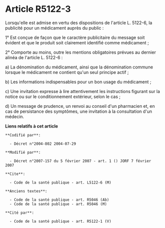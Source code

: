 # Article R5122-3

Lorsqu'elle est admise en vertu des dispositions de l'article L. 5122-6, la publicité pour un médicament auprès du public :

1° Est conçue de façon que le caractère publicitaire du message soit évident et que le produit soit clairement identifié
comme médicament ;

2° Comporte au moins, outre les mentions obligatoires prévues au dernier alinéa de l'article L. 5122-6 :

a) La dénomination du médicament, ainsi que la dénomination commune lorsque le médicament ne contient qu'un seul principe
actif ;

b) Les informations indispensables pour un bon usage du médicament ;

c) Une invitation expresse à lire attentivement les instructions figurant sur la notice ou sur le conditionnement extérieur,
selon le cas ;

d) Un message de prudence, un renvoi au conseil d'un pharmacien et, en cas de persistance des symptômes, une invitation à la
consultation d'un médecin.

**Liens relatifs à cet article**

	**Codifié par**:

	  - Décret n°2004-802 2004-07-29

	**Modifié par**:

	  - Décret n°2007-157 du 5 février 2007 - art. 1 () JORF 7 février 2007

	**Cite**:

	  - Code de la santé publique - art. L5122-6 (M)

	**Anciens textes**:

	  - Code de la santé publique - art. R5046 (Ab)
	  - Code de la santé publique - art. R5046 (M)

	**Cité par**:

	  - Code de la santé publique - art. R5122-1 (V)
